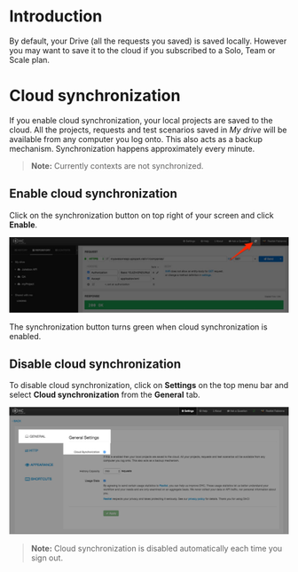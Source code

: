 # Introduction

By default, your Drive (all the requests you saved) is saved locally. However you may want to save it to the cloud if you subscribed to a Solo, Team or Scale plan.

# Cloud synchronization

If you enable cloud synchronization, your local projects are saved to the cloud. All the projects, requests and test scenarios saved in *My drive* will be available from any computer you log onto. This also acts as a backup mechanism. Synchronization happens approximately every minute.

>**Note:** Currently contexts are not synchronized.

## Enable cloud synchronization

Click on the synchronization button on top right of your screen and click **Enable**.

![Synchronization button](images/synchronization-button.jpg "Synchronization button")

The synchronization button turns green when cloud synchronization is enabled.

## Disable cloud synchronization

To disable cloud synchronization, click on **Settings** on the top menu bar and select **Cloud synchronization** from the **General** tab.

![Cloud sync](images/cloud-sync-checkbox.jpg "Cloud sync")

>**Note:** Cloud synchronization is disabled automatically each time you sign out.
